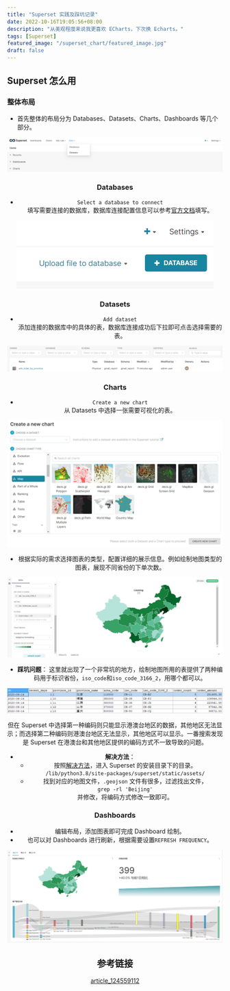 ```yaml
---
title: "Superset 实践及踩坑记录"
date: 2022-10-16T19:05:56+08:00
description: "从美观程度来说我更喜欢 ECharts，下次换 Echarts。"
tags: [Superset]
featured_image: "/superset_chart/featured_image.jpg"
draft: false
---
```


## Superset 怎么用
### 整体布局
- 首先整体的布局分为 Databases、Datasets、Charts、Dashboards 等几个部分。 

<center>

![](/superset_chart/home.png)  

<center>

### Databases
- `Select a database to connect`  
  填写需要连接的数据库，数据库连接配置信息可以参考[官方文档](https://superset.apache.org/docs/databases/installing-database-drivers/)填写。

<center>

![](/superset_chart/database.png)  

<center>

### Datasets
- `Add dataset`  
  添加连接的数据库中的具体的表，数据库连接成功后下拉即可点击选择需要的表。

<center>

![](/superset_chart/dataset.png)  

<center>

### Charts
- `Create a new chart`  
  从 Datasets 中选择一张需要可视化的表。

<center>

![](/superset_chart/chart.png)  

<center>

  - 根据实际的需求选择图表的类型，配置详细的展示信息。例如绘制地图类型的图表，展现不同省份的下单次数。

<center>

![](/superset_chart/map.png)  

<center>

- **踩坑问题**：
  这里就出现了一个非常坑的地方，绘制地图所用的表提供了两种编码用于标识省份，`iso_code`和`iso_code_3166_2`，用哪个都可以。  

<center>

![](/superset_chart/table.png)  

<center>

  但在 Superset 中选择第一种编码则只能显示港澳台地区的数据，其他地区无法显示；而选择第二种编码则港澳台地区无法显示，其他地区可以显示。一番搜索发现是 Superset 在港澳台和其他地区提供的编码方式不一致导致的问题。
- **解决方法**：
  - 按照[解决方法](https://blog.csdn.net/csncd/article/details/124559112)，进入 Superset 的安装目录下的目录。  
  `/lib/python3.8/site-packages/superset/static/assets/`
  - 找到对应的地图文件，`.geojson` 文件有很多，过滤找出文件，  
  `grep -rl 'Beijing'`  
  并修改，将编码方式修改一致即可。

### Dashboards
- 编辑布局，添加图表即可完成 Dashboard 绘制。
- 也可以对 Dashboards 进行刷新，根据需要设置`REFRESH FREQUENCY`。

<center>

![](/superset_chart/dashboard.png)  

<center>

## 参考链接
[article_124559112](https://blog.csdn.net/csncd/article/details/124559112)